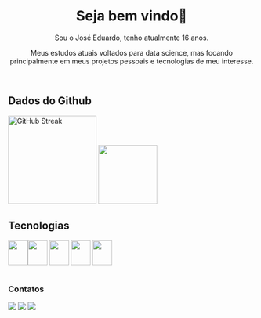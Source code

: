 <h1 style align="center"> Seja bem vindo👋</h1>
<p style align="center"> Sou o José Eduardo, tenho atualmente 16 anos.</p>
<p style align="center"> Meus estudos atuais voltados para data science, mas focando principalmente em meus projetos pessoais e tecnologias de meu interesse.</p>
<br>
</div>

## Dados do Github
<div>
<img height="180px"src="https://streak-stats.demolab.com?user=Josees0&theme=github-dark-blue&border_radius=5&locale=pt_BR&mode=weekly" alt="GitHub Streak" /> <img height="120px" margin-left="30px" src= "https://github-readme-stats.vercel.app/api/top-langs/?username=Josees0&layout=compact&langs_count=16&theme=github_dark"/> 

## Tecnologias
  
<img align="center" height="50" width="40" src= "https://cdn.jsdelivr.net/gh/devicons/devicon/icons/javascript/javascript-original.svg" /><img align="center" height="50" width="40" src= "https://devicon-website.vercel.app/api/python/original.svg" /> <img align="center" height="50" width="40" src="https://cdn.jsdelivr.net/gh/devicons/devicon@latest/icons/r/r-original.svg"> <img align="center" height="50" width="40" src="https://cdn.jsdelivr.net/gh/devicons/devicon@latest/icons/jupyter/jupyter-original-wordmark.svg"> <img align="center" height="50" width="40" src="https://cdn.jsdelivr.net/gh/devicons/devicon@latest/icons/raspberrypi/raspberrypi-original.svg">
<br><br>

### Contatos

<a href="mailto:jeducerqueira09@gmail.com"><img src="https://img.shields.io/badge/Gmail-D14836?style=for-the-badge&logo=gmail&logoColor=white" /></a> <a href="https://wa.me/43991611718" target="_blank"><img src="https://img.shields.io/badge/WhatsApp-25D366?style=for-the-badge&logo=whatsapp&logoColor=white" /></a> <img src="https://dcbadge.limes.pink/api/shield/859767256561090600" />
